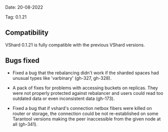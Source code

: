 Date: 20-08-2022

Tag: 0.1.21

## Compatibility

VShard 0.1.21 is fully compatible with the previous VShard versions.

## Bugs fixed

* Fixed a bug that the rebalancing didn't work if the sharded spaces had
  unusual types like 'varbinary' (gh-327, gh-328).

* A pack of fixes for problems with accessing buckets on replicas. They were not
  properly protected against rebalancer and users could read too outdated data
  or even inconsistent data (gh-173).

* Fixed a bug that if vshard's connection netbox fibers were killed on router or
  storage, the connection could be not re-established on some Tarantool versions
  making the peer inaccessible from the given node at all (gh-341).
